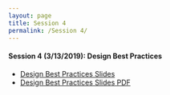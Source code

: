 ```yaml
---
layout: page
title: Session 4
permalink: /Session 4/
---
```


#### Session 4 (3/13/2019): Design Best Practices 

* [Design Best Practices Slides](https://docs.google.com/presentation/d/1z3ASApStCAAsgOAMWtrq7mUVogVdF7GzsQU5071weAk/edit?usp=sharing)
* [Design Best Practices Slides PDF](https://github.com/BCDigSchol/DSIncubator2019/blob/master/_materials/4_Designpractices.pdf)
